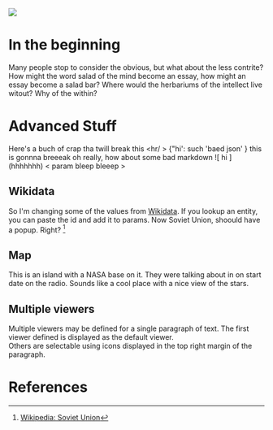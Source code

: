 <a href="https://juncture-digital.org"><img src="https://juncture-digital.org/images/ve-button.png"></a>

<param ve-config 
       title="An Esay on the Essay"
       author="Andy Janco"
       banner="https://iiif-cloud.princeton.edu/iiif/2/5e%2F23%2F0b%2F5e230b2cee4243809b22c96ee443d885%2Fintermediate_file/full/1200,1500/0/default.jpg" 
       layout="vertical">

<!-- Entities discussed throughout the essay are typically defined before the essay text and
     are thus available in all text.  Entity identifiers (QIDs) can be found in either
     Wikipedia or Wikidata (https://www.wikidata.org)> -->
<param ve-entity eid="Q15180"> <!-- Girl with a Pearl Earring painting -->
<param ve-entity eid="Q41264"> <!-- Johannes Vermeer -->
<param ve-entity eid="Q221092"> <!-- Mauritshuis -->
<param ve-entity eid="Q36600"> <!-- The Hague -->

# In the beginning

Many people stop to consider the obvious, but what about the less contrite? How might the word salad of the mind become an essay, how might an essay become a salad bar? Where would the herbariums of the intellect live witout? Why of the within? 
<param ve-image 
       manifest="https://figgy.princeton.edu/concern/scanned_resources/7e4de14b-7a29-4315-8f70-6209acf21638/manifest?manifest=https://figgy.princeton.edu/concern/scanned_resources/7e4de14b-7a29-4315-8f70-6209acf21638/manifest">

# Advanced Stuff 

Here's a buch of crap tha twill break this <hr/ > <element> {"hi': such 'baed json' } this is gonnna breeeak 
oh really, how about some bad markdown  ![ hi ] (hhhhhhh)  < param bleep bleeep >
## Wikidata

So I'm changing some of the values from [Wikidata](https://www.wikidata.org/wiki/Wikidata:Main_Page). If you lookup an entity, you can paste the id and add it to params.  Now Soviet Union, shoould have a popup. Right? [^1]
<param ve-image 
       label="Girl with a Pearl Earring" 
       description="painting by Johannes Vermeer" 
       license="public domain" 
       url="https://static.parade.com/wp-content/uploads/2019/11/salad-bar-FTR.jpg">

## Map

This is an island with a NASA base on it.  They were talking about in on start date on the radio.  Sounds like a cool place with a nice view of the stars. 
<param ve-map center="Q46197" zoom="11" prefer-geojson>

## Multiple viewers

Multiple viewers may be defined for a single paragraph of text.  The first viewer defined is displayed as the default viewer.  
Others are selectable using icons displayed in the top right margin of the paragraph.
<param ve-image 
       manifest="https://iiif.juncture-digital.org/manifest/6dd738aed85597cac540ad31dd5818e86ef7f2918c7b43a9eb3123d5538e6e4c">
<param ve-map center="Q36600" zoom="11">

# References

[^1]: [Wikipedia: Soviet Union](https://en.wikipedia.org/wiki/Soviet_Union)
